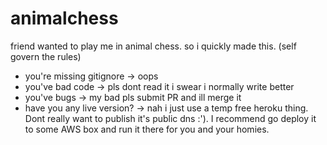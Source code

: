 # animalchess
friend wanted to play me in animal chess. so i quickly made this. (self govern the rules)
- you're missing gitignore -> oops
- you've bad code -> pls dont read it i swear i normally write better
- you've bugs -> my bad pls submit PR and ill merge it
- have you any live version? -> nah i just use a temp free heroku thing. Dont really want to publish it's public dns :'). I recommend go deploy it to some AWS box and run it there for you and your homies.
